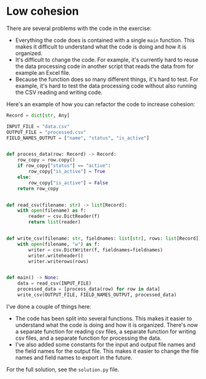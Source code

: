 # Low cohesion

There are several problems with the code in the exercise:

- Everything the code does is contained with a single `main` function. This makes it difficult to understand what the code is doing and how it is organized.
- It's difficult to change the code. For example, it's currently hard to reuse the data processing code in another script that reads the data from for example an Excel file.
- Because the function does so many different things, it's hard to test. For example, it's hard to test the data processing code without also running the CSV reading and writing code.

Here's an example of how you can refactor the code to increase cohesion:

```python
Record = dict[str, Any]

INPUT_FILE = "data.csv"
OUTPUT_FILE = "processed.csv"
FIELD_NAMES_OUTPUT = ["name", "status", "is_active"]


def process_data(row: Record) -> Record:
    row_copy = row.copy()
    if row_copy["status"] == "active":
        row_copy["is_active"] = True
    else:
        row_copy["is_active"] = False
    return row_copy


def read_csv(filename: str) -> list[Record]:
    with open(filename) as f:
        reader = csv.DictReader(f)
        return list(reader)


def write_csv(filename: str, fieldnames: list[str], rows: list[Record]) -> None:
    with open(filename, "w") as f:
        writer = csv.DictWriter(f, fieldnames=fieldnames)
        writer.writeheader()
        writer.writerows(rows)


def main() -> None:
    data = read_csv(INPUT_FILE)
    processed_data = [process_data(row) for row in data]
    write_csv(OUTPUT_FILE, FIELD_NAMES_OUTPUT, processed_data)
```

I've done a couple of things here:

- The code has been split into several functions. This makes it easier to understand what the code is doing and how it is organized. There's now a separate function for reading csv files, a separate function for writing csv files, and a separate function for processing the data.
- I've also added some constants for the input and output file names and the field names for the output file. This makes it easier to change the file names and field names to export in the future.

For the full solution, see the `solution.py` file.
